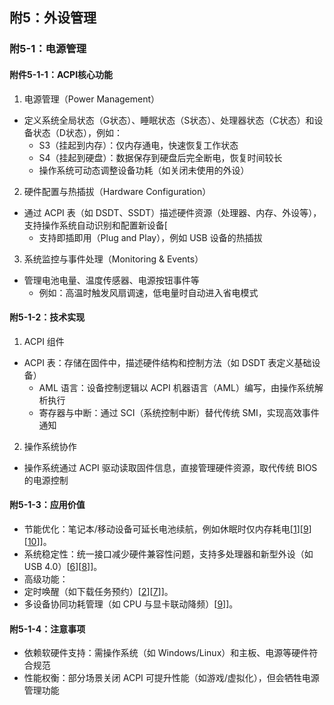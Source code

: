 ## 附5：外设管理

### 附5-1：电源管理

#### 附件5-1-1：ACPI核心功能

1. 电源管理（Power Management） 
- 定义系统全局状态（G状态）、睡眠状态（S状态）、处理器状态（C状态）和设备状态（D状态），例如：
  - S3（挂起到内存）：仅内存通电，快速恢复工作状态
  - S4（挂起到硬盘）：数据保存到硬盘后完全断电，恢复时间较长
  - 操作系统可动态调整设备功耗（如关闭未使用的外设）
2. 硬件配置与热插拔（Hardware Configuration） 
- 通过 ACPI 表（如 DSDT、SSDT）描述硬件资源（处理器、内存、外设等），支持操作系统自动识别和配置新设备[
  - 支持即插即用（Plug and Play），例如 USB 设备的热插拔
3. 系统监控与事件处理（Monitoring & Events） 
- 管理电池电量、温度传感器、电源按钮事件等
  - 例如：高温时触发风扇调速，低电量时自动进入省电模式

#### 附5-1-2：技术实现

1. ACPI 组件 
- ACPI 表：存储在固件中，描述硬件结构和控制方法（如 DSDT 表定义基础设备）
  - AML 语言：设备控制逻辑以 ACPI 机器语言（AML）编写，由操作系统解析执行
  - 寄存器与中断：通过 SCI（系统控制中断）替代传统 SMI，实现高效事件通知
2. 操作系统协作 
- 操作系统通过 ACPI 驱动读取固件信息，直接管理硬件资源，取代传统 BIOS 的电源控制

#### 附5-1-3：应用价值

- 节能优化：笔记本/移动设备可延长电池续航，例如休眠时仅内存耗电[[1]()][[9]()][[10]()]]。
- 系统稳定性：统一接口减少硬件兼容性问题，支持多处理器和新型外设（如 USB 4.0）[[6]()][[8]()]]。
- 高级功能： 
- 定时唤醒（如下载任务预约）[[2]()][[7]()]]。 
- 多设备协同功耗管理（如 CPU 与显卡联动降频）[[9]()]]。

#### 附5-1-4：注意事项

- 依赖软硬件支持：需操作系统（如 Windows/Linux）和主板、电源等硬件符合规范
- 性能权衡：部分场景关闭 ACPI 可提升性能（如游戏/虚拟化），但会牺牲电源管理功能
